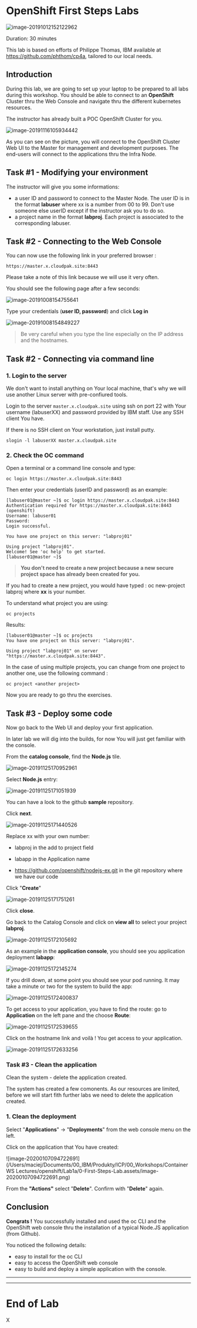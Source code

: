 # OpenShift First Steps Labs



![image-20191012152122962](images/image-20191012152122962-0886483.png)



Duration: 30 minutes



This lab is based on efforts of Philippe Thomas, IBM available at https://github.com/phthom/cp4a, tailored to our local needs.



##  Introduction

During this lab, we are going to set up your laptop to be prepared to all labs during this workshop. You should be able to connect to an **OpenShift** Cluster thru the Web Console and navigate thru the different kubernetes resources.

The instructor has already built a POC OpenShift Cluster for you. 



![image-20191116105934442](images/image-20191116105934442-3898374.png)



As you can see on the picture, you will connect to the OpenShift Cluster Web UI to the Master for management and development purposes. The end-users will connect to the applications thru the Infra Node.



## Task #1 - Modifying your environment

The instructor will give you some informations:

- a user ID and password to connect to the Master Node. The user ID is in the format **labuser<xx>** where xx is a number from 00 to 99. Don't use someone else userID except if the instructor ask you to do so. 
- a project name in the format **labproj<xx>**. Each project is associated to the corresponding labuser<xx>. 



## Task #2 - Connecting to the Web Console

You can now use the following link in your preferred browser :

```http
https://master.x.cloudpak.site:8443
```

Please take a note of this link because we will use it very often.

You should see the following page after a few seconds:



![image-20191008154755641](images/image-20191008154755641-0542475.png)



Type your credentials (**user ID, password**) and click **Log in**

![image-20191008154849227](images/image-20191008154849227-0542529.png)





> Be very careful when you type the line especially on the IP address and the hostnames. 
>
>

## Task #2 - Connecting via command line

### 1. Login to the server

We don't want to install anything on Your local machine, that's why we will use another Linux server with pre-confiured tools.

Login to the server `master.x.cloudpak.site` using ssh on port 22 with Your username (labuserXX) and password provided by IBM staff. Use any SSH client You have. 

If there is no SSH client on Your workstation, just install putty.

`slogin -l labuserXX master.x.cloudpak.site`



### 2. Check the OC command

Open a terminal or a command line console and type:

```shell
oc login https://master.x.cloudpak.site:8443
```

Then enter your credentials (userID and password) as an example:

```shell
[labuser01@master ~]$ oc login https://master.x.cloudpak.site:8443
Authentication required for https://master.x.cloudpak.site:8443 (openshift)
Username: labuser01
Password: 
Login successful.

You have one project on this server: "labproj01"

Using project "labproj01".
Welcome! See 'oc help' to get started.
[labuser01@master ~]$ 
```

> **You don't need to create a new project because a new secure project space has already been created for you.** 

If you had to create a new project, you would have typed : oc new-project labproj<xx> where **xx** is your number.

To understand what project you are using:

```
oc projects
```

Results:

```shell
[labuser01@master ~]$ oc projects
You have one project on this server: "labproj01".

Using project "labproj01" on server "https://master.x.cloudpak.site:8443".
```

In the case of using multiple projects, you can change from one project to another one, use the following command :

``` shell
oc project <another project>
```

Now you are ready to go thru the exercises. 



## Task #3 - Deploy some code

Now go back to the Web UI and deploy your first application.

In later lab we will dig into the builds, for now You will just get familiar with the console.

From the **catalog console**, find the **Node.js** tile. 

![image-20191125170952961](images/image-20191125170952961-4698193.png)



Select **Node.js** entry:

![image-20191125171051939](images/image-20191125171051939-4698251.png)

You can have a look to the github **sample** repository. 

Click **next**.

![image-20191125171440526](images/image-20191125171440526-4698480.png)

Replace xx with your own number:

- labproj<xx> in the add to project field

- labapp<xx> in the Application name

- https://github.com/openshift/nodejs-ex.git  in the git repository where we have our code

  

Click "**Create**"



![image-20191125171751261](images/image-20191125171751261-4698671.png)

Click **close**.

Go back to the Catalog Console and click on **view all** to select your project **labproj<xx>**.

![image-20191125172105692](images/image-20191125172105692-4698865.png)

As an example in the **application console**, you should see you application deployment **labapp<xx>**:

![image-20191125172145274](images/image-20191125172145274-4698905.png)

If you drill down, at some point you should see your pod running. It may take a minute or two for the system to build the app:

![image-20191125172400837](images/image-20191125172400837-4699040.png)

To get access to your application, you have to find the route: go to **Application** on the left pane and the choose **Route**:

![image-20191125172539655](images/image-20191125172539655-4699139.png)

Click on the hostname link and voilà ! You get access to your application.

![image-20191125172633256](images/image-20191125172633256-4699193.png)

### Task #3 - Clean the application

Clean the system - delete the application created.

The system has created a few comonents. As our resources are limited, before we will start fith further labs we need to delete the application created.

### 1. Clean the deployment

Select "**Applications**" -> "**Deployments**" from the web console menu on the left.

Click on the application that You have created:

![image-20200107094722691](/Users/maciej/Documents/00_IBM/Produkty/ICP/00_Workshops/Container WS Lectures/openshift/Lab1a/0-First-Steps-Lab.assets/image-20200107094722691.png)



From the **"Actions"** select "**Delete**". Confirm with "**Delete**" again.

## Conclusion

**Congrats !**  You successfully installed and used the oc CLI and the OpenShift web console thru the installation of a typical Node.JS application (from Github). 

You noticed the following details:

- easy to install for the oc CLI
- easy to access the OpenShift web console
- easy to build and deploy a simple application with the console.



----

----



# End of Lab



X